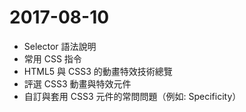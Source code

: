 # 2017-08-10
- Selector 語法說明
- 常用 CSS 指令
- HTML5 與 CSS3 的動畫特效技術總覽 
- 評選 CSS3 動畫與特效元件 
- 自訂與套用 CSS3 元件的常問問題（例如: Specificity）
